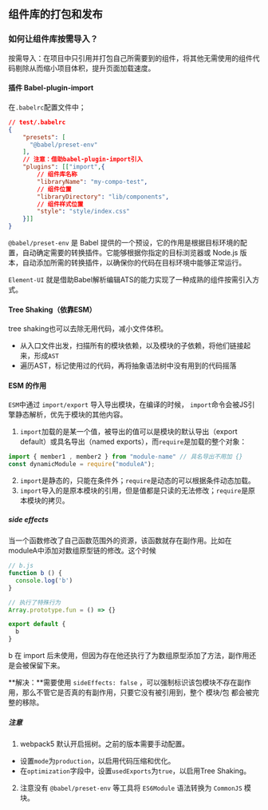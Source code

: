 ## 组件库的打包和发布

### 如何让组件库按需导入？

按需导入：在项目中只引用并打包自己所需要到的组件，将其他无需使用的组件代码剔除从而缩小项目体积，提升页面加载速度。

#### 插件 Babel-plugin-import

在`.babelrc`配置文件中；
~~~json
// test/.babelrc
{
    "presets": [
      "@babel/preset-env"
    ],
    // 注意：借助babel-plugin-import引入
    "plugins": [["import",{
      	// 组件库名称
        "libraryName": "my-compo-test",
      	// 组件位置
        "libraryDirectory": "lib/components",
      	// 组件样式位置
        "style": "style/index.css"
    }]]
}
~~~

`@babel/preset-env` 是 Babel 提供的一个预设，它的作用是根据目标环境的配置，自动确定需要的转换插件。它能够根据你指定的目标浏览器或 Node.js 版本，自动添加所需的转换插件，以确保你的代码在目标环境中能够正常运行。

`Element-UI` 就是借助Babel解析编辑ATS的能力实现了一种成熟的组件按需引入方式。

#### Tree Shaking（依靠ESM）

tree shaking也可以去除无用代码，减小文件体积。

+ 从入口文件出发，扫描所有的模块依赖，以及模块的子依赖，将他们链接起来，形成`AST`
+ 遍历AST，标记使用过的代码，再将抽象语法树中没有用到的代码摇落

#### ESM 的作用

`ESM`中通过 `import/export` 导入导出模块，在编译的时候， `import`命令会被JS引擎静态解析，优先于模块的其他内容。

1. `import`加载的是某一个值，被导出的值可以是模块的默认导出（export default）或具名导出（named exports），而`require`是加载的整个对象：

~~~js
import { member1 , member2 } from "module-name" // 具名导出不用加 {}
const dynamicModule = require("moduleA");
~~~

2. `import`是静态的，只能在条件外；`require`是动态的可以根据条件动态加载。
3. `import`导入的是原本模块的引用，但是值都是只读的无法修改；`require`是原本模块的拷贝。


##### side effects

当一个函数修改了自己函数范围外的资源，该函数就存在副作用。比如在moduleA中添加对数组原型链的修改。这个时候

~~~js
// b.js
function b () {
  console.log('b')
}

// 执行了特殊行为
Array.prototype.fun = () => {}

export default {
  b
}
~~~

b 在 import 后未使用，但因为存在他还执行了为数组原型添加了方法，副作用还是会被保留下来。

**解决：**需要使用 `sideEffects: false` ，可以强制标识该包模块不存在副作用，那么不管它是否真的有副作用，只要它没有被引用到，整个 模块/包 都会被完整的移除。

##### 注意

1. webpack5 默认开启摇树。之前的版本需要手动配置。
  + 设置`mode`为`production`，以启用代码压缩和优化。
  + 在`optimization`字段中，设置`usedExports`为`true`，以启用Tree Shaking。
2. 注意没有 `@babel/preset-env` 等工具将 `ES6Module` 语法转换为 `CommonJS` 模块。


